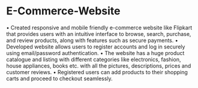# E-Commerce-Website
• Created responsive and mobile friendly e-commerce website like Flipkart that provides users with an intuitive
interface to browse, search, purchase, and review products, along with features such as secure payments.
• Developed website allows users to register accounts and log in securely using email/password authentication.
• The website has a huge product catalogue and listing with different categories like electronics, fashion, house
appliances, books etc. with all the pictures, descriptions, prices and customer reviews.
• Registered users can add products to their shopping carts and proceed to checkout seamlessly.
